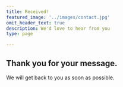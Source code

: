 ```yaml
---
title: Received!
featured_image: '../images/contact.jpg'
omit_header_text: true
description: We'd love to hear from you
type: page

---
```


## Thank you for your message.

We will get back to you as soon as possible.
